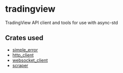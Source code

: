 # tradingview
TradingView API client and tools for use with async-std

## Crates used

* [simple_error](https://github.com/brandonros/simple_error)
* [http_client](https://github.com/brandonros/http_client)
* [websocket_client](https://github.com/brandonros/websocket_client)
* [scraper](https://github.com/brandonros/scraper)
